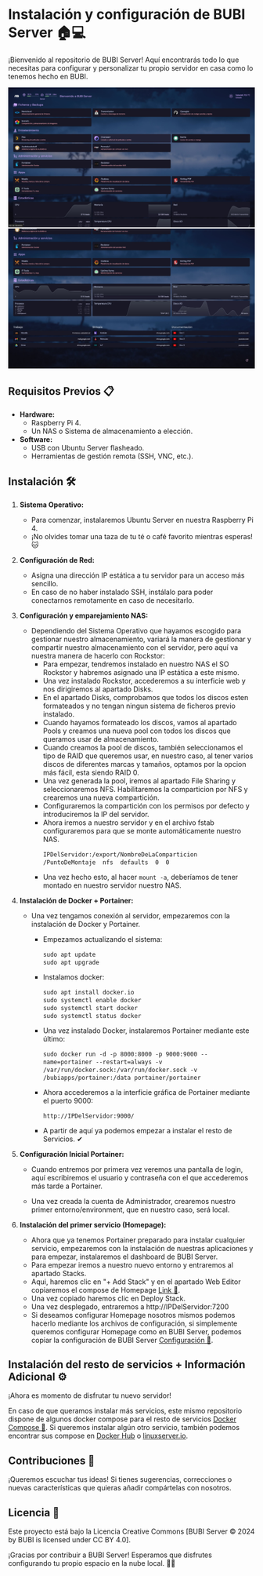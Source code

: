 # Instalación y configuración de BUBI Server 🏠💻

¡Bienvenido al repositorio de BUBI Server! Aquí encontrarás todo lo que necesitas para configurar y personalizar tu propio servidor en casa como lo tenemos hecho en BUBI.

![Resultado Final](https://raw.githubusercontent.com/bait-py/bubiserver/main/BUBIServerResult1.jpg)
![Resultado Final 2](https://raw.githubusercontent.com/bait-py/bubiserver/main/BUBIServerResult2.jpg)

## Requisitos Previos 📋

- **Hardware:**
  - Raspberry Pi 4.
  - Un NAS o Sistema de almacenamiento a elección.
- **Software:**
  - USB con Ubuntu Server flasheado.
  - Herramientas de gestión remota (SSH, VNC, etc.).

## Instalación 🛠️

1. **Sistema Operativo:**
   - Para comenzar, instalaremos Ubuntu Server en nuestra Raspberry Pi 4.
   - ¡No olvides tomar una taza de tu té o café favorito mientras esperas! 🐱

2. **Configuración de Red:**
   - Asigna una dirección IP estática a tu servidor para un acceso más sencillo.
   - En caso de no haber instalado SSH, instálalo para poder conectarnos remotamente en caso de necesitarlo.
     
3. **Configuración y emparejamiento NAS:**
   - Dependiendo del Sistema Operativo que hayamos escogido para gestionar nuestro almacenamiento, variará la manera de gestionar y compartir nuestro almacenamiento con el servidor, pero aquí va nuestra manera de hacerlo con Rockstor:
     - Para empezar, tendremos instalado en nuestro NAS el SO Rockstor y habremos asignado una IP estática a este mismo.
     - Una vez instalado Rockstor, accederemos a su interficie web y nos dirigiremos al apartado Disks.
     - En el apartado Disks, comprobamos que todos los discos esten formateados y no tengan ningun sistema de ficheros previo instalado.
     - Cuando hayamos formateado los discos, vamos al apartado Pools y creamos una nueva pool con todos los discos que queramos usar de almacenamiento.
     - Cuando creamos la pool de discos, también seleccionamos el tipo de RAID que queremos usar, en nuestro caso, al tener varios discos de diferentes marcas y tamaños, optamos por la opcion más fácil, esta siendo RAID 0.
     - Una vez generada la pool, iremos al apartado File Sharing y seleccionaremos NFS. Habilitaremos la comparticion por NFS y crearemos una nueva compartición.
     - Configuraremos la compartición con los permisos por defecto y introduciremos la IP del servidor.
     - Ahora iremos a nuestro servidor y en el archivo fstab configuraremos para que se monte automáticamente nuestro NAS.
       ```
       IPDelServidor:/export/NombreDeLaComparticion  /PuntoDeMontaje  nfs  defaults  0  0
       ```
     - Una vez hecho esto, al hacer ```mount -a```, deberíamos de tener montado en nuestro servidor nuestro NAS. 

4. **Instalación de Docker + Portainer:**
   - Una vez tengamos conexión al servidor, empezaremos con la instalación de Docker y Portainer.
     
     - Empezamos actualizando el sistema:
         ```
         sudo apt update
         sudo apt upgrade
         ```
     - Instalamos docker:
         ```
         sudo apt install docker.io
         sudo systemctl enable docker
         sudo systemctl start docker
         sudo systemctl status docker
         ```
     - Una vez instalado Docker, instalaremos Portainer mediante este último:
         ```
         sudo docker run -d -p 8000:8000 -p 9000:9000 --name=portainer --restart=always -v /var/run/docker.sock:/var/run/docker.sock -v   /bubiapps/portainer:/data portainer/portainer
         ```
      - Ahora accederemos a la interficie gráfica de Portainer mediante el puerto 9000:
         ```
         http://IPDelServidor:9000/
         ```
      - A partir de aquí ya podemos empezar a instalar el resto de Servicios. ✔
        
  4. **Configuración Inicial Portainer:**
       - Cuando entremos por primera vez veremos una pantalla de login, aquí escribiremos el usuario y contraseña con el que accederemos más tarde a Portainer.
         
       - Una vez creada la cuenta de Administrador, crearemos nuestro primer entorno/environment, que en nuestro caso, será local.

  5. **Instalación del primer servicio (Homepage):**
       - Ahora que ya tenemos Portainer preparado para instalar cualquier servicio, empezaremos con la instalación de nuestras aplicaciones y para empezar, instalaremos el dashboard de BUBI Server.
       - Para empezar iremos a nuestro nuevo entorno y entraremos al apartado Stacks.
       - Aqui, haremos clic en "+ Add Stack" y en el apartado Web Editor copiaremos el compose de Homepage [Link 🔗](https://github.com/bait-py/bubiserver/blob/main/portainer%20docker%20compose/homepage.yaml).
       - Una vez copiado haremos clic en Deploy Stack.
       - Una vez desplegado, entraremos a http://IPDelServidor:7200
       - Si deseamos configurar Homepage nosotros mismos podemos hacerlo mediante los archivos de configuración, si simplemente queremos configurar Homepage como en BUBI Server, podemos copiar la configuración de BUBI Server [Configuración 🔗](https://github.com/bait-py/bubiserver/tree/main/homepage%20config).

## Instalación del resto de servicios + Información Adicional ⚙

¡Ahora es momento de disfrutar tu nuevo servidor!

En caso de que queramos instalar más servicios, este mismo repositorio dispone de algunos docker compose para el resto de servicios [Docker Compose 🔗](https://github.com/bait-py/bubiserver/tree/main/portainer%20docker%20compose).
Si queremos instalar algún otro servicio, también podemos encontrar sus compose en [Docker Hub](https://hub.docker.com/search?q=linuxserver) o [linuxserver.io](https://docs.linuxserver.io/).

## Contribuciones 🎉

¡Queremos escuchar tus ideas! Si tienes sugerencias, correcciones o nuevas características que quieras añadir compártelas con nosotros.

## Licencia 📝

Este proyecto está bajo la Licencia Creative Commons [BUBI Server © 2024 by BUBI is licensed under CC BY 4.0].

¡Gracias por contribuir a BUBI Server! Esperamos que disfrutes configurando tu propio espacio en la nube local. 🚀✨
